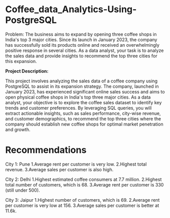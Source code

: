 # Coffee_data_Analytics-Using-PostgreSQL
Problem:
The business aims to expand by opening three coffee shops in India's top 3 major cities. Since its launch in January 2023, the company has successfully sold its products online and received an overwhelmingly positive response in several cities. As a data analyst, your task is to analyze the sales data and provide insights to recommend the top three cities for this expansion.

**Project Description:**

This project involves analyzing the sales data of a coffee company using PostgreSQL to assist in its expansion strategy. The company, launched in January 2023, has experienced significant online sales success and aims to open physical coffee shops in India's top three major cities. As a data analyst, your objective is to explore the coffee sales dataset to identify key trends and customer preferences. By leveraging SQL queries, you will extract actionable insights, such as sales performance, city-wise revenue, and customer demographics, to recommend the top three cities where the company should establish new coffee shops for optimal market penetration and growth.

# **Recommendations**

City 1: Pune
1.Average rent per customer is very low.
2.Highest total revenue.
3.Average sales per customer is also high.

City 2: Delhi
1.Highest estimated coffee consumers at 7.7 million.
2.Highest total number of customers, which is 68.
3.Average rent per customer is 330 (still under 500).

City 3: Jaipur
1.Highest number of customers, which is 69.
2.Average rent per customer is very low at 156.
3.Average sales per customer is better at 11.6k.
